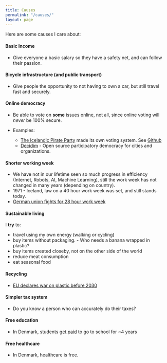 ```yaml
---
title: Causes
permalink: "/causes/"
layout: page
---
```


Here are some causes I care about:

#### Basic Income
* Give everyone a basic salary so they have a safety net, and can follow their passion.

#### Bicycle infrastructure (and public transport)
* Give people the opportunity to not having to own a car, but still travel fast and securely.

#### Online democracy
* Be able to vote on **some** issues online, not all, since online voting will *never* be 100% secure.

* Examples:
  * [The Icelandic Pirate Party](https://x.piratar.is/polity/1/) made its own voting system. See [Github](https://github.com/piratar/wasa2il)
  * [Decidim](https://decidim.org) - Open source participatory democracy for cities and organizations.


#### Shorter working week
* We have not in our lifetime seen so much progress in efficiency (Internet, Robots, AI, Machine Learning), still the work week has not changed in many years (depending on country).
* 1971 - Iceland, law on a 40 hour work week was set, and still stands today.
* [German union fights for 28 hour work week](http://www.independent.co.uk/voices/four-day-working-week-german-union-28-hours-uk-fight-for-the-same-a7996261.html)

#### Sustainable living
I **try** to:

* travel using my own energy (walking or cycling)
* buy items without packaging. - Who needs a banana wrapped in plastic?
* buy items created closeby, not on the other side of the world
* reduce meat consumption
* eat seasonal food

#### Recycling
* [EU declares war on plastic before 2030](https://www.theguardian.com/environment/2018/jan/16/eu-declares-war-on-plastic-waste-2030)

#### Simpler tax system
* Do you know a person who can accurately do their taxes?

#### Free education
* In Denmark, students [get paid](http://www.su.dk/english/) to go to school for ~4 years

#### Free healthcare
* In Denmark, healthcare is free.


